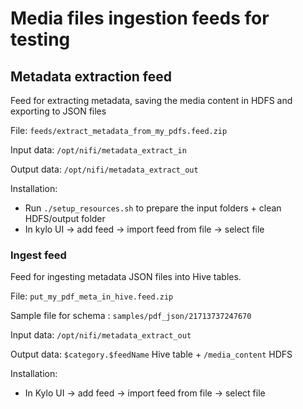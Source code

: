 # Media files ingestion feeds for testing

## Metadata extraction feed
Feed for extracting metadata, saving the media content in HDFS and exporting to JSON files

File: `feeds/extract_metadata_from_my_pdfs.feed.zip`

Input data: `/opt/nifi/metadata_extract_in`

Output data: `/opt/nifi/metadata_extract_out`

Installation:
 - Run `./setup_resources.sh` to prepare the input folders + clean HDFS/output folder
 - In kylo UI -> add feed -> import feed from file -> select file

### Ingest feed
Feed for ingesting metadata JSON files into Hive tables.

File: `put_my_pdf_meta_in_hive.feed.zip`

Sample file for schema : `samples/pdf_json/21713737247670`

Input data: `/opt/nifi/metadata_extract_out`

Output data: `$category.$feedName` Hive table + `/media_content` HDFS

Installation:
 - In Kylo UI -> add feed -> import feed from file -> select file
